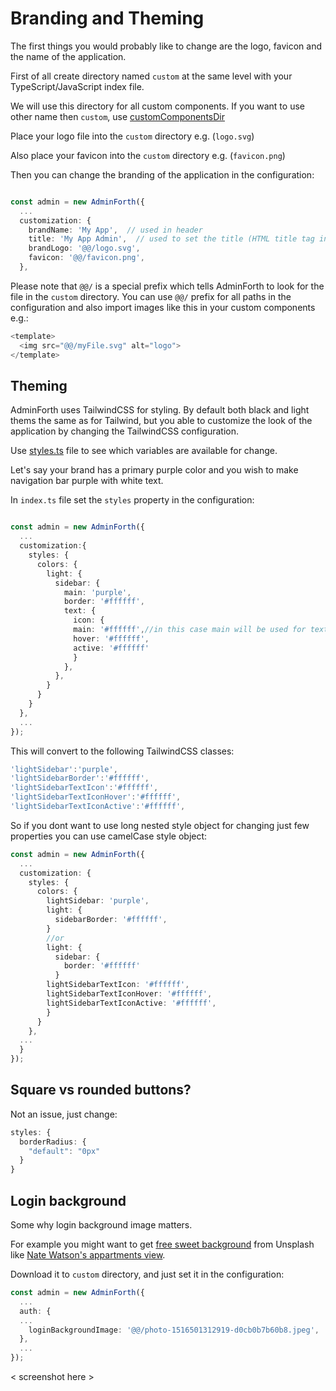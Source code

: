 # Branding and Theming

The first things you would probably like to change are the logo, favicon and the name of the application. 

First of all create directory named `custom` at the same level with your TypeScript/JavaScript index file. 

We will use this directory for all custom components. If you want to use other name then `custom`, use [customComponentsDir](https://adminforth.dev/docs/api/types/AdminForthConfig/type-aliases/AdminForthConfig#customizationcustomcomponentsdir)

Place your logo file into the `custom` directory e.g. (`logo.svg`)

Also place your favicon into the `custom` directory e.g. (`favicon.png`)

Then you can change the branding of the application in the configuration:

```ts

const admin = new AdminForth({
  ...
  customization: {
    brandName: 'My App',  // used in header
    title: 'My App Admin',  // used to set the title (HTML title tag in your pages)
    brandLogo: '@@/logo.svg',
    favicon: '@@/favicon.png',
  },
```

Please note that `@@/` is a special prefix which tells AdminForth to look for the file in the `custom` directory. 
You can use `@@/` prefix for all paths in the configuration and also import images like this in your custom components e.g.:

```ts
<template>
  <img src="@@/myFile.svg" alt="logo">
</template>
```

## Theming

AdminForth uses TailwindCSS for styling. By default both black and light thems the same as for Tailwind, but you able to customize the look of the application by changing the TailwindCSS configuration.

Use [styles.ts](https://github.com/devforth/adminforth/blob/main/adminforth/modules/styles.ts) file to see which variables are available for change.

Let's say your brand has a primary purple color and you wish to make navigation bar purple with white text.

In `index.ts` file set the `styles` property in the configuration:

```ts

const admin = new AdminForth({
  ...
  customization:{
    styles: {
      colors: {
        light: {
          sidebar: {
            main: 'purple',
            border: '#ffffff',
            text: {
              icon: {
              main: '#ffffff',//in this case main will be used for text color
              hover: '#ffffff',
              active: '#ffffff'
              }
            },
          },
        }
      }
    }
  },
  ...
});
```

This will convert to the following TailwindCSS classes:

```ts
'lightSidebar':'purple',
'lightSidebarBorder':'#ffffff',
'lightSidebarTextIcon':'#ffffff',
'lightSidebarTextIconHover':'#ffffff',
'lightSidebarTextIconActive':'#ffffff',
```
So if you dont want to use long nested style object for changing just few properties you can use camelCase style object:

```ts
const admin = new AdminForth({
  ...
  customization: {
    styles: {
      colors: {
        lightSidebar: 'purple',
        light: {
          sidebarBorder: '#ffffff',
        }
        //or 
        light: {
          sidebar: {
            border: '#ffffff'
          }
        lightSidebarTextIcon: '#ffffff',
        lightSidebarTextIconHover: '#ffffff',
        lightSidebarTextIconActive: '#ffffff',
        }
      }
    },
  ...
  }
});
```

## Square vs rounded buttons?

Not an issue, just change:

```ts
styles: {
  borderRadius: {
    "default": "0px"
  }
}
```

## Login background

Some why login background image matters.

For example you might want to get [free sweet background](https://unsplash.com/s/photos/secure?license=free) from Unsplash like
[Nate Watson's appartments view](https://images.unsplash.com/photo-1516501312919-d0cb0b7b60b8?q=80&w=3404&auto=format&fit=crop&ixlib=rb-4.0.3&ixid=M3wxMjA3fDB8MHxwaG90by1wYWdlfHx8fGVufDB8fHx8fA%3D%3D).

Download it to `custom` directory, and just set it in the configuration:


```ts
const admin = new AdminForth({
  ...
  auth: {
  ...
    loginBackgroundImage: '@@/photo-1516501312919-d0cb0b7b60b8.jpeg',
  },
  ...
});
```

< screenshot here >